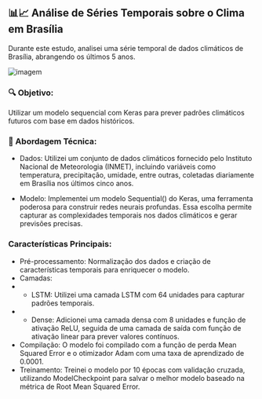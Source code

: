 ## 📊📈 Análise de Séries Temporais sobre o Clima em Brasília

 Durante este estudo, analisei uma série temporal de dados climáticos de Brasília, abrangendo os últimos 5 anos.

 ![imagem](https://github.com/Joangopa/predicao_temp_Sequencial/blob/main/serie.png)

 ### 🔍 Objetivo: 
 Utilizar um modelo sequencial com Keras para prever padrões climáticos futuros com base em dados históricos.

### 🔧 Abordagem Técnica:
- Dados: Utilizei um conjunto de dados climáticos fornecido pelo Instituto Nacional de Meteorologia (INMET), incluindo variáveis como temperatura, precipitação, umidade, entre outras, coletadas diariamente em Brasília nos últimos cinco anos.

- Modelo: Implementei um modelo Sequential() do Keras, uma ferramenta poderosa para construir redes neurais profundas. Essa escolha permite capturar as complexidades temporais nos dados climáticos e gerar previsões precisas.

### Características Principais:
- Pré-processamento: Normalização dos dados e criação de características temporais para enriquecer o modelo.
- Camadas:
- - LSTM: Utilizei uma camada LSTM com 64 unidades para capturar padrões temporais.
- - Dense: Adicionei uma camada densa com 8 unidades e função de ativação ReLU, seguida de uma camada de saída com função de ativação linear para prever valores contínuos.
- Compilação: O modelo foi compilado com a função de perda Mean Squared Error e o otimizador Adam com uma taxa de aprendizado de 0.0001.
- Treinamento: Treinei o modelo por 10 épocas com validação cruzada, utilizando ModelCheckpoint para salvar o melhor modelo baseado na métrica de Root Mean Squared Error.
